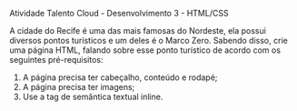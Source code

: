 Atividade Talento Cloud - Desenvolvimento 3 - HTML/CSS

A cidade do Recife é uma das mais famosas do Nordeste, ela possui diversos pontos turísticos e um deles é o Marco Zero. Sabendo disso, crie uma página HTML, falando sobre esse ponto turístico de acordo com os seguintes pré-requisitos: 

 1. A página precisa ter cabeçalho, conteúdo e rodapé;
 2. A página precisa ter imagens; 
 3. Use a tag de semântica textual inline. 

